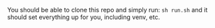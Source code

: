 You should be able to clone this repo and simply run:
```sh run.sh```
and it should set everything up for you, including venv, etc.
